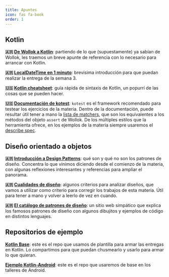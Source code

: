 ```yaml
---
title: Apuntes
icon: fas fa-book
order: 1
---
```


## Kotlin

**:argentina: [De Wollok a Kotlin](https://github.com/obj2-unahur/apuntes/blob/master/kotlin-guia-rapida.md)**: partiendo de lo que (supuestamente) ya sabían de Wollok, les traemos un breve apunte de referencia con lo necesario para arrancar con Kotlin.

**:argentina: [LocalDateTime en 1 minuto](https://github.com/obj2-unahur/apuntes/blob/master/local-datetime-guia-rapidisima.md)**: brevísima introducción para que puedan realizar la entrega de la semana 3.

**:us: [Kotlin cheatsheet](https://devhints.io/kotlin)**: guía rápida de sintaxis de Kotlin, un popurrí de las cosas que se pueden hacer.

**:us: [Documentación de kotest](https://kotest.io)**: `kotest` es el framework recomendado para testear los ejercicios de la materia. Dentro de la documentación, puede resultar útil tener a mano la [lista de matchers](https://kotest.io/matchers/core/), que son los equivalentes a los métodos del objeto `assert` de Wollok. De los múltiples estilos que la herramienta ofrece, en los ejemplos de la materia siempre usaremos el [describe spec](https://kotest.io/styles/#describe-spec).

## Diseño orientado a objetos

**:argentina: [Introducción a Design Patterns](https://docs.google.com/document/d/1uXPhuAKXa4wzcIhriFfnI53aB311jOZtcKfTDuiKQ8Y/edit?usp=sharing)**: qué son y qué no son los patrones de diseño. Concentra lo que vinimos diciendo desde el comienzo de la materia, con algunas reflexiones interesantes y referencias para ampliar el panorama.

**:argentina: [Cualidades de diseño](https://docs.google.com/document/d/14HdvHvS33WqYb6Ak0BGa0IeCTbzeCRSDKs-1Ot-qLDw/edit?usp=sharing)**: algunos criterios para analizar diseños, que vamos a utilizar como criterio para corregir los trabajos de esta materia. Útil para tener a mano y volver a leerlo de vez en cuando.

**:argentina: [El catálogo de patrones de diseño](https://refactoring.guru/es/design-patterns/catalog)**: un sitio web simpático que explica los famosos patrones de diseño con algunos dibujitos y ejemplos de código en distintos lenguajes.

## Repositorios de ejemplo

**[Kotlin Base](https://github.com/obj2-unahur/kotlin-base)**: este es el repo que usamos de plantilla para armar las entregas en Kotlin. Lo compartimos para que puedan chusmearlo y usarlo para armar lo que quieran.

**[Ejemplo Kotlin-Android](https://github.com/obj2-unahur/android-proyecto-ejemplo)**: este es el repo que usaremos de base en los talleres de Android.
